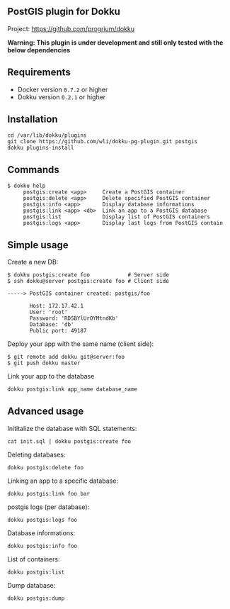 PostGIS plugin for Dokku
------------------------

Project: https://github.com/progrium/dokku

**Warning: This plugin is under development and still only tested with the below dependencies**

Requirements
------------
* Docker version `0.7.2` or higher
* Dokku version `0.2.1` or higher

Installation
------------
```
cd /var/lib/dokku/plugins
git clone https://github.com/wli/dokku-pg-plugin.git postgis
dokku plugins-install
```


Commands
--------
```
$ dokku help
     postgis:create <app>     Create a PostGIS container
     postgis:delete <app>     Delete specified PostGIS container
     postgis:info <app>       Display database informations
     postgis:link <app> <db>  Link an app to a PostGIS database
     postgis:list             Display list of PostGIS containers
     postgis:logs <app>       Display last logs from PostGIS contain
```

Simple usage
------------

Create a new DB:
```
$ dokku postgis:create foo            # Server side
$ ssh dokku@server postgis:create foo # Client side

-----> PostGIS container created: postgis/foo

       Host: 172.17.42.1
       User: 'root'
       Password: 'RDSBYlUrOYMtndKb'
       Database: 'db'
       Public port: 49187
```

Deploy your app with the same name (client side):
```
$ git remote add dokku git@server:foo
$ git push dokku master

```

Link your app to the database
```bash
dokku postgis:link app_name database_name
```


Advanced usage
--------------

Inititalize the database with SQL statements:
```
cat init.sql | dokku postgis:create foo
```

Deleting databases:
```
dokku postgis:delete foo
```

Linking an app to a specific database:
```
dokku postgis:link foo bar
```

postgis logs (per database):
```
dokku postgis:logs foo
```

Database informations:
```
dokku postgis:info foo
```

List of containers:
```
dokku postgis:list
```

Dump database:
```
dokku postgis:dump
```
